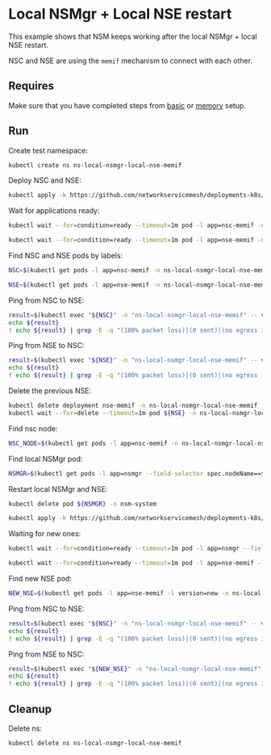 # Local NSMgr + Local NSE restart

This example shows that NSM keeps working after the local NSMgr + local NSE restart.

NSC and NSE are using the `memif` mechanism to connect with each other.

## Requires

Make sure that you have completed steps from [basic](../../basic) or [memory](../../memory) setup.

## Run

Create test namespace:
```bash
kubectl create ns ns-local-nsmgr-local-nse-memif
```

Deploy NSC and NSE:
```bash
kubectl apply -k https://github.com/networkservicemesh/deployments-k8s/examples/heal/local-nsmgr-local-nse-memif/nse-before-death?ref=3a1fdb6adcbb494d5e9ce739bd0c646b3d64d5ae
```

Wait for applications ready:
```bash
kubectl wait --for=condition=ready --timeout=1m pod -l app=nsc-memif -n ns-local-nsmgr-local-nse-memif
```
```bash
kubectl wait --for=condition=ready --timeout=1m pod -l app=nse-memif -n ns-local-nsmgr-local-nse-memif
```

Find NSC and NSE pods by labels:
```bash
NSC=$(kubectl get pods -l app=nsc-memif -n ns-local-nsmgr-local-nse-memif --template '{{range .items}}{{.metadata.name}}{{"\n"}}{{end}}')
```
```bash
NSE=$(kubectl get pods -l app=nse-memif -n ns-local-nsmgr-local-nse-memif --template '{{range .items}}{{.metadata.name}}{{"\n"}}{{end}}')
```

Ping from NSC to NSE:
```bash
result=$(kubectl exec "${NSC}" -n "ns-local-nsmgr-local-nse-memif" -- vppctl ping 172.16.1.100 repeat 4)
echo ${result}
! echo ${result} | grep -E -q "(100% packet loss)|(0 sent)|(no egress interface)"
```

Ping from NSE to NSC:
```bash
result=$(kubectl exec "${NSE}" -n "ns-local-nsmgr-local-nse-memif" -- vppctl ping 172.16.1.101 repeat 4)
echo ${result}
! echo ${result} | grep -E -q "(100% packet loss)|(0 sent)|(no egress interface)"
```

Delete the previous NSE:
```bash
kubectl delete deployment nse-memif -n ns-local-nsmgr-local-nse-memif
kubectl wait --for=delete --timeout=1m pod ${NSE} -n ns-local-nsmgr-local-nse-memif
```

Find nsc node:
```bash
NSC_NODE=$(kubectl get pods -l app=nsc-memif -n ns-local-nsmgr-local-nse-memif --template '{{range .items}}{{.spec.nodeName}}{{"\n"}}{{end}}')
```

Find local NSMgr pod:
```bash
NSMGR=$(kubectl get pods -l app=nsmgr --field-selector spec.nodeName==${NSC_NODE} -n nsm-system --template '{{range .items}}{{.metadata.name}}{{"\n"}}{{end}}')
```

Restart local NSMgr and NSE:
```bash
kubectl delete pod ${NSMGR} -n nsm-system
```
```bash
kubectl apply -k https://github.com/networkservicemesh/deployments-k8s/examples/heal/local-nsmgr-local-nse-memif/nse-after-death?ref=3a1fdb6adcbb494d5e9ce739bd0c646b3d64d5ae
```

Waiting for new ones:
```bash
kubectl wait --for=condition=ready --timeout=1m pod -l app=nsmgr --field-selector spec.nodeName==${NSC_NODE} -n nsm-system
```
```bash
kubectl wait --for=condition=ready --timeout=1m pod -l app=nse-memif -l version=new -n ns-local-nsmgr-local-nse-memif
```

Find new NSE pod:
```bash
NEW_NSE=$(kubectl get pods -l app=nse-memif -l version=new -n ns-local-nsmgr-local-nse-memif --template '{{range .items}}{{.metadata.name}}{{"\n"}}{{end}}')
```

Ping from NSC to NSE:
```bash
result=$(kubectl exec "${NSC}" -n "ns-local-nsmgr-local-nse-memif" -- vppctl ping 172.16.1.102 repeat 4)
echo ${result}
! echo ${result} | grep -E -q "(100% packet loss)|(0 sent)|(no egress interface)"
```

Ping from NSE to NSC:
```bash
result=$(kubectl exec "${NEW_NSE}" -n "ns-local-nsmgr-local-nse-memif" -- vppctl ping 172.16.1.103 repeat 4)
echo ${result}
! echo ${result} | grep -E -q "(100% packet loss)|(0 sent)|(no egress interface)"
```

## Cleanup

Delete ns:
```bash
kubectl delete ns ns-local-nsmgr-local-nse-memif
```

